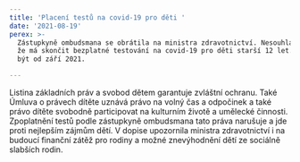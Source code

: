 ```yaml
---
title: 'Placení testů na covid-19 pro děti '
date: '2021-08-19'
perex: >-
  Zástupkyně ombudsmana se obrátila na ministra zdravotnictví. Nesouhlasí s tím,
  že má skončit bezplatné testování na covid-19 pro děti starší 12 let. To má
  být od září 2021.

---
```



Listina základních práv a svobod dětem garantuje zvláštní ochranu. Také Úmluva o právech dítěte uznává právo na volný čas a odpočinek a také právo dítěte svobodně participovat na kulturním životě a umělecké činnosti. Zpoplatnění testů podle zástupkyně ombudsmana tato práva narušuje a jde proti nejlepším zájmům dětí. V dopise upozornila ministra zdravotnictví i na budoucí finanční zátěž pro rodiny a možné znevýhodnění dětí ze sociálně slabších rodin.

